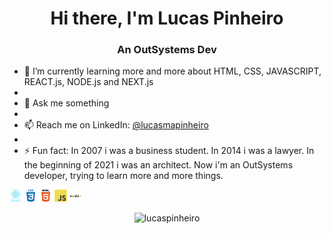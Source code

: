 
<h1 align="center">Hi there, I'm Lucas Pinheiro</h1>
<h3 align="center">An OutSystems Dev</h3>

- 🌱 I’m currently learning more and more about HTML, CSS, JAVASCRIPT, REACT.js, NODE.js and NEXT.js
- 
- 💬 Ask me something
- 
- 📫 Reach me on LinkedIn: [@lucasmapinheiro](https://www.linkedin.com/in/lucasmaranhaopinheiro/)
- 
- ⚡ Fun fact: In 2007 i was a business student. In 2014 i was a lawyer. In the beginning of 2021 i was an architect. Now i'm an OutSystems developer, trying to learn more and more things.

<p align="left">
<img src="https://raw.githubusercontent.com/devicons/devicon/master/icons/react/react-original-wordmark.svg" alt="react" width="20" height="20"/>
<img src="https://raw.githubusercontent.com/devicons/devicon/master/icons/css3/css3-plain-wordmark.svg" alt="css3"  width="20" height="20"/>
<img src="https://raw.githubusercontent.com/devicons/devicon/master/icons/html5/html5-original-wordmark.svg" alt="html5"  width="20" height="20"/>
<img src="https://raw.githubusercontent.com/devicons/devicon/master/icons/javascript/javascript-original.svg" alt="javascript" width="20" height="20"/>
<img src="https://raw.githubusercontent.com/devicons/devicon/master/icons/nodejs/nodejs-original-wordmark.svg" alt="nodejs" width="20" height="20"/></p><p align="center">
<img src="https://github-readme-stats.vercel.app/api?username=lucasmapinheiro&show_icons=true" alt="lucaspinheiro"/> 
</p>
